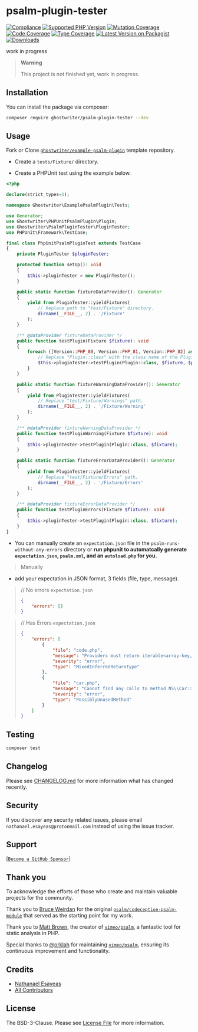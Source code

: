 # psalm-plugin-tester

[![Compliance](https://github.com/ghostwriter/psalm-plugin-tester/actions/workflows/compliance.yml/badge.svg)](https://github.com/ghostwriter/psalm-plugin-tester/actions/workflows/compliance.yml)
[![Supported PHP Version](https://badgen.net/packagist/php/ghostwriter/psalm-plugin-tester?color=8892bf)](https://www.php.net/supported-versions)
[![Mutation Coverage](https://img.shields.io/endpoint?style=flat&url=https%3A%2F%2Fbadge-api.stryker-mutator.io%2Fgithub.com%2Fghostwriter%2Fwip%2Fmain)](https://dashboard.stryker-mutator.io/reports/github.com/ghostwriter/psalm-plugin-tester/main)
[![Code Coverage](https://codecov.io/gh/ghostwriter/psalm-plugin-tester/branch/main/graph/badge.svg?token=UPDATE_TOKEN)](https://codecov.io/gh/ghostwriter/psalm-plugin-tester)
[![Type Coverage](https://shepherd.dev/github/ghostwriter/psalm-plugin-tester/coverage.svg)](https://shepherd.dev/github/ghostwriter/psalm-plugin-tester)
[![Latest Version on Packagist](https://badgen.net/packagist/v/ghostwriter/psalm-plugin-tester)](https://packagist.org/packages/ghostwriter/psalm-plugin-tester)
[![Downloads](https://badgen.net/packagist/dt/ghostwriter/psalm-plugin-tester?color=blue)](https://packagist.org/packages/ghostwriter/psalm-plugin-tester)

work in progress

> **Warning**
>
> This project is not finished yet, work in progress.

## Installation

You can install the package via composer:

``` bash
composer require ghostwriter/psalm-plugin-tester --dev
```

## Usage

Fork or Clone [`ghostwriter/example-psalm-plugin`](https://github.com/ghostwriter/example-psalm-plugin) template repository.


- Create a `tests/Fixture/` directory.

- Create a PHPUnit test using the example below.

```php
<?php

declare(strict_types=1);

namespace Ghostwriter\ExamplePsalmPlugin\Tests;

use Generator;
use Ghostwriter\PHPUnitPsalmPlugin\Plugin;
use Ghostwriter\PsalmPluginTester\PluginTester;
use PHPUnit\Framework\TestCase;

final class PhpUnitPsalmPluginTest extends TestCase
{
    private PluginTester $pluginTester;

    protected function setUp(): void
    {
        $this->pluginTester = new PluginTester();
    }

    public static function fixtureDataProvider(): Generator
    {
        yield from PluginTester::yieldFixtures(
            // Replace path to "test/Fixture" directory.
            dirname(__FILE__, 2) . '/Fixture'
        );
    }

    /** @dataProvider fixtureDataProvider */
    public function testPlugin(Fixture $fixture): void
    {
        foreach ([Version::PHP_80, Version::PHP_81, Version::PHP_82] as $phpVersion) {
            // Replace "Plugin::class" with the class name of the Plugin you want to test.
            $this->pluginTester->testPlugin(Plugin::class, $fixture, $phpVersion);
        }
    }

    public static function fixtureWarningDataProvider(): Generator
    {
        yield from PluginTester::yieldFixtures(
            // Replace "test/Fixture/Warnings" path.
            dirname(__FILE__, 2) . '/Fixture/Warning'
        );
    }

    /** @dataProvider fixtureWarningDataProvider */
    public function testPluginWarning(Fixture $fixture): void
    {
        $this->pluginTester->testPlugin(Plugin::class, $fixture);
    }

    public static function fixtureErrorDataProvider(): Generator
    {
        yield from PluginTester::yieldFixtures(
            // Replace "test/Fixture/Errors" path.
            dirname(__FILE__, 2) . '/Fixture/Errors'
        );
    }

    /** @dataProvider fixtureErrorDataProvider */
    public function testPluginErrors(Fixture $fixture): void
    {
        $this->pluginTester->testPlugin(Plugin::class, $fixture);
    }
}
```

- You can manually create an `expectation.json` file in the `psalm-runs-without-any-errors` directory or **run phpunit to automatcally generate `expectation.json`, `psalm.xml`, and an `autoload.php` for you.**

> Manually

- add your expectation in JSON format, 3 fields (file, type, message).

> // No errors `expectation.json`
>
>    ```json
>    {
>        "errors": []
>    }
>    ```

> // Has Errors `expectation.json`
>
>    ```json
>    {
>        "errors": [
>            {
>                "file": "code.php",
>                "message": "Providers must return iterable<array-key, array<array-key, mixed>>, possibly different array<array-key, mixed> provided",
>                "severity": "error",
>                "type": "MixedInferredReturnType"
>            },
>            {
>                "file": "car.php",
>                "message": "Cannot find any calls to method NS\\Car::drive",
>                "severity": "error",
>                "type": "PossiblyUnusedMethod"
>            }
>        ]
>    }
>    ```
>

## Testing

``` bash
composer test
```

## Changelog

Please see [CHANGELOG.md](./CHANGELOG.md) for more information what has changed recently.

## Security

If you discover any security related issues, please email `nathanael.esayeas@protonmail.com` instead of using the issue tracker.

## Support

[[`Become a GitHub Sponsor`](https://github.com/sponsors/ghostwriter)]

## Thank you

To acknowledge the efforts of those who create and maintain valuable projects for the community.

Thank you to [Bruce Weirdan](https://github.com/weirdan) for the original [`psalm/codeception-psalm-module`](https://github.com/psalm/codeception-psalm-module) that served as the starting point for my work.

Thank you to [Matt Brown](https://github.com/muglug), the creator of [`vimeo/psalm`](https://github.com/vimeo/psalm), a fantastic tool for static analysis in PHP.

Special thanks to [@orklah](https://github.com/orklah) for maintaining [`vimeo/psalm`](https://github.com/vimeo/psalm), ensuring its continuous improvement and functionality.

## Credits

- [Nathanael Esayeas](https://github.com/ghostwriter)
- [All Contributors](https://github.com/ghostwriter/psalm-plugin-tester/contributors)

## License

The BSD-3-Clause. Please see [License File](./LICENSE) for more information.
